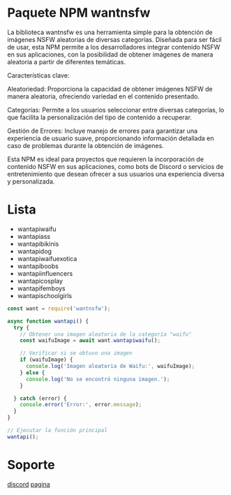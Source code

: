 # Paquete NPM wantnsfw

La biblioteca wantnsfw es una herramienta simple para la obtención de imágenes NSFW aleatorias de diversas categorías. Diseñada para ser fácil de usar, esta NPM permite a los desarrolladores integrar contenido NSFW en sus aplicaciones, con la posibilidad de obtener imágenes de manera aleatoria a partir de diferentes temáticas.

Características clave:

Aleatoriedad: Proporciona la capacidad de obtener imágenes NSFW de manera aleatoria, ofreciendo variedad en el contenido presentado.

Categorías: Permite a los usuarios seleccionar entre diversas categorías, lo que facilita la personalización del tipo de contenido a recuperar.

Gestión de Errores: Incluye manejo de errores para garantizar una experiencia de usuario suave, proporcionando información detallada en caso de problemas durante la obtención de imágenes.

Esta NPM es ideal para proyectos que requieren la incorporación de contenido NSFW en sus aplicaciones, como bots de Discord o servicios de entretenimiento que desean ofrecer a sus usuarios una experiencia diversa y personalizada.

# Lista

 * wantapiwaifu
 * wantapiass
 * wantapibikinis
 * wantapidog
 * wantapiwaifuexotica
 * wantapiboobs
 * wantapiinfluencers
 * wantapicosplay
 * wantapifemboys
 * wantapischoolgirls

```js
const want = require('wantnsfw');

async function wantapi() {
  try {
    // Obtener una imagen aleatoria de la categoría "waifu"
    const waifuImage = await want.wantapiwaifu();

    // Verificar si se obtuvo una imagen
    if (waifuImage) {
      console.log('Imagen aleatoria de Waifu:', waifuImage);
    } else {
      console.log('No se encontró ninguna imagen.');
    }

  } catch (error) {
    console.error('Error:', error.message);
  }
}

// Ejecutar la función principal
wantapi();
```

# Soporte

[discord](https://discord.gg/CY6PX5fQA5)
[pagina](https://wantbot.xyz/)